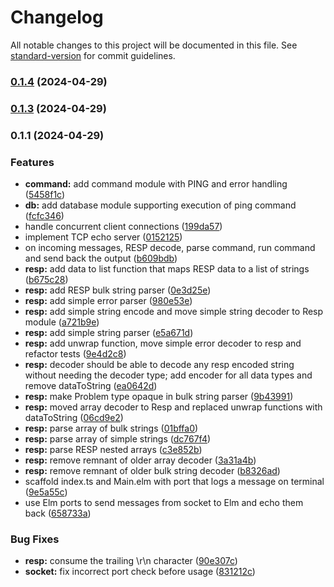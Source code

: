 # Changelog

All notable changes to this project will be documented in this file. See [standard-version](https://github.com/conventional-changelog/standard-version) for commit guidelines.

### [0.1.4](https://github.com/sumanjitsg/redistil/compare/v0.1.3...v0.1.4) (2024-04-29)

### [0.1.3](https://github.com/sumanjitsg/redistil/compare/v0.1.1...v0.1.3) (2024-04-29)

### 0.1.1 (2024-04-29)


### Features

* **command:** add command module with PING and error handling ([5458f1c](https://github.com/sumanjitsg/redistil/commit/5458f1c4221c989398e2fadf334bc9b19601d0a7))
* **db:** add database module supporting execution of ping command ([fcfc346](https://github.com/sumanjitsg/redistil/commit/fcfc34621522776a94e57e850b7e0fd42da25fa5))
* handle concurrent client connections ([199da57](https://github.com/sumanjitsg/redistil/commit/199da57dfcaeb0abae5ea41a080b88197e1af703))
* implement TCP echo server ([0152125](https://github.com/sumanjitsg/redistil/commit/01521254bc5457853aff9cb22c5b0391804d563b))
* on incoming messages, RESP decode, parse command, run command and send back the output ([b609bdb](https://github.com/sumanjitsg/redistil/commit/b609bdb79436d763fb970e80dc1818e153ed66d1))
* **resp:** add data to list function that maps RESP data to a list of strings ([b675c28](https://github.com/sumanjitsg/redistil/commit/b675c28cf3ceef771d11a3ad179f9f0627a9dada))
* **resp:** add RESP bulk string parser ([0e3d25e](https://github.com/sumanjitsg/redistil/commit/0e3d25eb5b4d398af4876cd9cb49db34b597c64b))
* **resp:** add simple error parser ([980e53e](https://github.com/sumanjitsg/redistil/commit/980e53e31605d8543b7448fc92a4117920767a83))
* **resp:** add simple string encode and move simple string decoder to Resp module ([a721b9e](https://github.com/sumanjitsg/redistil/commit/a721b9e222afa1f1659d0d150da9607329d115e3))
* **resp:** add simple string parser ([e5a671d](https://github.com/sumanjitsg/redistil/commit/e5a671d715b30b5d760c366666a9e4474b9e05fa))
* **resp:** add unwrap function, move simple error decoder to resp and refactor tests ([9e4d2c8](https://github.com/sumanjitsg/redistil/commit/9e4d2c819e8fef8cd4aa82bd53595edee8394ee6))
* **resp:** decoder should be able to decode any resp encoded string without needing the decoder type; add encoder for all data types and remove dataToString ([ea0642d](https://github.com/sumanjitsg/redistil/commit/ea0642dedec9336d88b20cdb81c7ace9583738fb))
* **resp:** make Problem type opaque in bulk string parser ([9b43991](https://github.com/sumanjitsg/redistil/commit/9b43991a4c58a58181407885e2ee014939a90599))
* **resp:** moved array decoder to Resp and replaced unwrap functions with dataToString ([06cd9e2](https://github.com/sumanjitsg/redistil/commit/06cd9e2eb20d50c1e2647ee41c6f995fd8bd28a0))
* **resp:** parse array of bulk strings ([01bffa0](https://github.com/sumanjitsg/redistil/commit/01bffa086a0da173199a71a32bac555af1357f03))
* **resp:** parse array of simple strings ([dc767f4](https://github.com/sumanjitsg/redistil/commit/dc767f4c8ec8344d62f7e3a083c749189aa9aa54))
* **resp:** parse RESP nested arrays ([c3e852b](https://github.com/sumanjitsg/redistil/commit/c3e852b50c6e91209881b12fc24832c9c2afc05c))
* **resp:** remove remnant of older array decoder ([3a31a4b](https://github.com/sumanjitsg/redistil/commit/3a31a4bb2a675ff7a5872e2ed46b4dd601d2085e))
* **resp:** remove remnant of older bulk string decoder ([b8326ad](https://github.com/sumanjitsg/redistil/commit/b8326adc0ac2de77114cf8d00e8f7dcaf6fbdffc))
* scaffold index.ts and Main.elm with port that logs a message on terminal ([9e5a55c](https://github.com/sumanjitsg/redistil/commit/9e5a55c74ef9ebe37e1e8483a247828a6b294a7f))
* use Elm ports to send messages from socket to Elm and echo them back ([658733a](https://github.com/sumanjitsg/redistil/commit/658733afa7329fb9bcf4e4fe055bfb26bc4a22f4))


### Bug Fixes

* **resp:** consume the trailing \r\n character ([90e307c](https://github.com/sumanjitsg/redistil/commit/90e307c66cb980b1113efb6bc8b1cd0c965dad2b))
* **socket:** fix incorrect port check before usage ([831212c](https://github.com/sumanjitsg/redistil/commit/831212cb641ac725cc5558eda9fb33bd68259d81))
